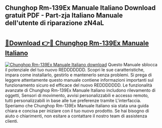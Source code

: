 ## Chunghop Rm-139Ex Manuale Italiano Download gratuit PDF - Part-zja Italiano Manuale dell'utente di riparazione zN4aL

# <h2><a href="http://dfdmos.blite.top/?on=Chunghop+Rm-139Ex+Manuale+Italiano">🔗Download 👉🔴 Chunghop Rm-139Ex Manuale Italiano</a></h2>

[![Chunghop Rm-139Ex Manuale Italiano download](https://i.imgur.com/lujVjoI.png)](http://dfdmos.blite.top/?on=Chunghop+Rm-139Ex+Manuale+Italiano)
Questo Manuale sblocca il potenziale del tuo nuovo REDDDDDDD. Scopri le sue caratteristiche, impara come installarlo, gestirlo e mantenerlo senza problemi. Si prega di leggere attentamente questo manuale contiene informazioni importanti sul funzionamento sicuro ed efficace del nuovo REDDDDDDD. Le funzionalità avanzate di Chunghop Rm-139Ex Manuale Italiano includono rilevamento di oggetti, Sensori di movimento, avvisi personalizzabili e accesso remoto, tutti personalizzabili in base alle tue preferenze tramite L'interfaccia. Speriamo che Chunghop Rm-139Ex Manuale Italiano sia stata una guida chiara e concisa per iniziare con il tuo nuovo prodotto. Se hai bisogno di aiuto o chiarimenti, non esitare a contattare il nostro team di assistenza clienti.

